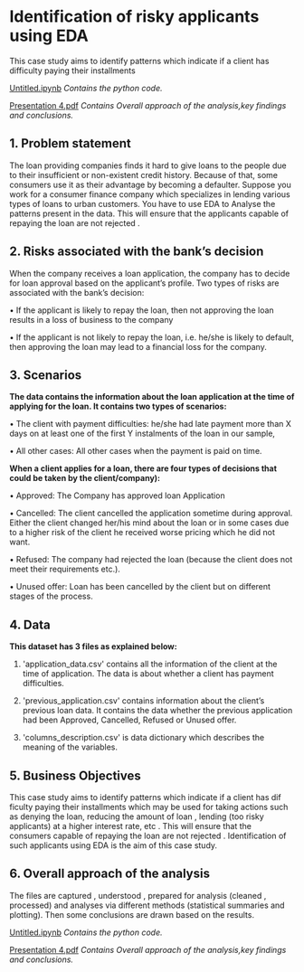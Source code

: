 
# Identification of risky applicants using EDA

This case study aims to identify patterns which indicate if a client has difficulty paying their installments

[Untitled.ipynb](https://github.com/ABHIJITHCV11/eda2/blob/master/Untitled.ipynb) *Contains the python code.*

[Presentation 4.pdf](https://github.com/ABHIJITHCV11/eda2/blob/master/Presentation%204.pdf) *Contains Overall approach of the analysis,key findings and conclusions.*
 


## 1. Problem statement
The loan providing companies finds it hard to give loans to the people due to their 
insufficient or non-existent credit history. Because of that, some consumers use it as their 
advantage by becoming a defaulter. Suppose you work for a consumer finance company 
which specializes in lending various types of loans to urban customers. You have to use 
EDA to Analyse the patterns present in the data. This will ensure that the applicants 
capable of repaying the loan are not rejected .

## 2. Risks associated with the bank’s decision

When the company receives a loan application,
the company has to decide for loan approval based on the applicant’s profile. 
Two types of risks are associated with the bank’s decision:

• If the applicant is likely to repay the loan, 
then not approving the loan results in a loss of business to the company

• If the applicant is not likely to repay the loan, i.e. he/she is likely to default, 
then approving the loan may lead to a financial loss for the company.


## 3. Scenarios

**The data contains the information about the loan application at the time of 
applying for the loan. It contains two types of scenarios:** 

• The client with payment difficulties: he/she had late payment more than X days on at least 
one of the first Y instalments of the loan in our sample,

• All other cases: All other cases when the payment is paid on time.

**When a client applies for a loan, there are four types of decisions that could 
be taken by the client/company):**

• Approved: The Company has approved loan Application

• Cancelled: The client cancelled the application sometime during approval. 
Either the client changed her/his mind about the loan or in some cases due to a higher 
risk of the client he received worse pricing which he did not want.

• Refused: The company had rejected the loan 
(because the client does not meet their requirements etc.).

• Unused offer:  Loan has been cancelled by the client but on different stages of the process.

 ## 4. Data
 
 **This dataset has 3 files as explained below:** 

 

1. 'application_data.csv'  contains all the information of the client at the time of application.
The data is about whether a client has payment difficulties.

2. 'previous_application.csv' contains information about the client’s previous loan data. It contains the data whether the previous application had been Approved, Cancelled, Refused or Unused offer.

3. 'columns_description.csv' is data dictionary which describes the meaning of the variables.

## 5. Business Objectives
This case study aims to identify patterns which indicate if a client has dif ficulty paying 
their installments which may be used for taking actions such as denying the loan, reducing 
the amount of loan , lending (too risky applicants) at a higher interest rate, etc . This will 
ensure that the consumers capable of repaying the loan are not rejected . Identification of 
such applicants using EDA is the aim of this case study.

## 6. Overall approach of the analysis
The files are captured , understood , prepared for analysis (cleaned , processed) and
analyses via different methods (statistical summaries and plotting). Then some conclusions
are drawn based on the results.

[Untitled.ipynb](https://github.com/ABHIJITHCV11/eda2/blob/master/Untitled.ipynb) *Contains the python code.*

[Presentation 4.pdf](https://github.com/ABHIJITHCV11/eda2/blob/master/Presentation%204.pdf) *Contains Overall approach of the analysis,key findings and conclusions.*

